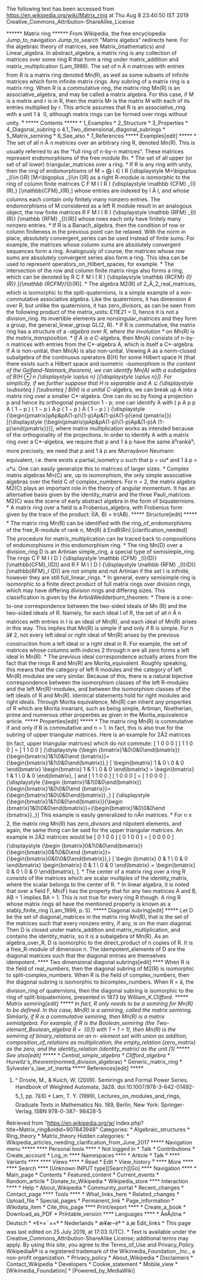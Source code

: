The following text has been accessed from https://en.wikipedia.org/wiki/Matrix_ring at Thu Aug 8 23:40:50 IST 2019
Creative_Commons_Attribution-ShareAlike_License




















****** Matrix ring ******
From Wikipedia, the free encyclopedia
Jump_to_navigation Jump_to_search
"Matrix algebra" redirects here. For the algebraic theory of matrices, see
Matrix_(mathematics) and Linear_algebra.
In abstract_algebra, a matrix ring is any collection of matrices over some ring
R that form a ring under matrix_addition and matrix_multiplication (Lam_1999).
The set of n Ã n matrices with entries from R is a matrix ring denoted Mn(R),
as well as some subsets of infinite matrices which form infinite matrix rings.
Any subring of a matrix ring is a matrix ring.
When R is a commutative ring, the matrix ring Mn(R) is an associative_algebra,
and may be called a matrix algebra. For this case, if M is a matrix and r is in
R, then the matrix Mr is the matrix M with each of its entries multiplied by r.
This article assumes that R is an associative_ring with a unit 1 â  0,
although matrix rings can be formed over rings without unity.
⁰
***** Contents *****
    * 1_Examples
    * 2_Structure
    * 3_Properties
    * 4_Diagonal_subring
          o 4.1_Two_dimensional_diagonal_subrings
    * 5_Matrix_semiring
    * 6_See_also
    * 7_References
***** Examples[edit] *****
    * The set of all n Ã n matrices over an arbitrary ring R, denoted Mn(R).
      This is usually referred to as the "full ring of n-by-n matrices". These
      matrices represent endomorphisms of the free module Rn.
    * The set of all upper (or set of all lower) triangular_matrices over a
      ring.
    * If R is any ring with unity, then the ring of endomorphisms of     M =
      &#x2A01;  i &#x2208; I   R   {\displaystyle M=\bigoplus _{i\in I}R}
      [M=\bigoplus _{i\in I}R] as a right R-module is isomorphic to the ring of
      column finite matrices       C F M   I   ( R )    {\displaystyle \mathbb
      {CFM} _{I}(R)\,}  [\mathbb{CFM}_I(R)\,] whose entries are indexed by I Ã
      I, and whose columns each contain only finitely many nonzero entries. The
      endomorphisms of M considered as a left R module result in an analogous
      object, the row finite matrices       R F M   I   ( R )   {\displaystyle
      \mathbb {RFM} _{I}(R)}  [\mathbb {RFM} _{I}(R)] whose rows each only have
      finitely many nonzero entries.
    * If R is a Banach_algebra, then the condition of row or column finiteness
      in the previous point can be relaxed. With the norm in place, absolutely
      convergent_series can be used instead of finite sums. For example, the
      matrices whose column sums are absolutely convergent sequences form a
      ring. Analogously of course, the matrices whose row sums are absolutely
      convergent series also form a ring. This idea can be used to represent
      operators_on_Hilbert_spaces, for example.
    * The intersection of the row and column finite matrix rings also forms a
      ring, which can be denoted by       R C F M   I   ( R )   {\displaystyle
      \mathbb {RCFM} _{I}(R)}  [{\mathbb  {RCFM}}_{I}(R)].
    * The algebra M2(R) of 2_Ã_2_real_matrices, which is isomorphic to the
      split-quaternions, is a simple example of a non-commutative associative
      algebra. Like the quaternions, it has dimension 4 over R, but unlike the
      quaternions, it has zero_divisors, as can be seen from the following
      product of the matrix_units: E11E21 = 0, hence it is not a division_ring.
      Its invertible elements are nonsingular_matrices and they form a group,
      the general_linear_group GL(2, R).
    * If R is commutative, the matrix ring has a structure of a *-algebra over
      R, where the involution * on Mn(R) is the matrix_transposition.
    * If A is a C*-algebra, then Mn(A) consists of n-by-n matrices with entries
      from the C*-algebra A, which is itself a C*-algebra. If A is non-unital,
      then Mn(A) is also non-unital. Viewing A as a norm-closed subalgebra of
      the continuous operators B(H) for some Hilbert space H (that there exists
      such a Hilbert space and isometric *-isomorphism is the content of the
      Gelfand-Naimark_theorem), we can identify Mn(A) with a subalgebra of B(H
      &#x2295; n   {\displaystyle \oplus n}  [{\displaystyle \oplus n}]). For
      simplicity, if we further suppose that H is separable and A     &#x2286;
      {\displaystyle \subseteq }  [\subseteq ] B(H) is a unital C*-algebra, we
      can break up A into a matrix ring over a smaller C*-algebra. One can do
      so by fixing a projection p and hence its orthogonal projection 1 - p;
      one can identify A with       (    p A p   p A ( 1 &#x2212; p )     ( 1
      &#x2212; p ) A p   ( 1 &#x2212; p ) A ( 1 &#x2212; p )    )
      {\displaystyle {\begin{pmatrix}pAp&pA(1-p)\\(1-p)Ap&(1-p)A(1-p)\end
      {pmatrix}}}  [{\displaystyle {\begin{pmatrix}pAp&pA(1-p)\\(1-p)Ap&(1-p)A
      (1-p)\end{pmatrix}}}], where matrix multiplication works as intended
      because of the orthogonality of the projections. In order to identify A
      with a matrix ring over a C*-algebra, we require that p and 1 â p have
      the same â³rankâ³; more precisely, we need that p and 1 â p are
      Murrayâvon Neumann equivalent, i.e. there exists a partial_isometry u
      such that p = uu* and 1 â p = u*u. One can easily generalize this to
      matrices of larger sizes.
    * Complex matrix algebras Mn(C) are, up to isomorphism, the only simple
      associative algebras over the field C of complex_numbers. For n = 2, the
      matrix algebra M2(C) plays an important role in the theory of angular
      momentum. It has an alternative basis given by the identity_matrix and
      the three Pauli_matrices. M2(C) was the scene of early abstract algebra
      in the form of biquaternions.
    * A matrix ring over a field is a Frobenius_algebra, with Frobenius form
      given by the trace of the product: Ï(A, B) = tr(AB).
***** Structure[edit] *****
    * The matrix ring Mn(R) can be identified with the ring_of_endomorphisms of
      the free_R-module of rank n, Mn(R) â EndR(Rn).[clarification_needed]
      The procedure for matrix_multiplication can be traced back to
      compositions of endomorphisms in this endomorphism ring.
    * The ring Mn(D) over a division_ring D is an Artinian simple_ring, a
      special type of semisimple_ring. The rings       C F M   I   ( D )
      {\displaystyle \mathbb {CFM} _{I}(D)}  [\mathbb{CFM}_I(D)] and       R F
      M   I   ( D )   {\displaystyle \mathbb {RFM} _{I}(D)}  [\mathbb{RFM}_I
      (D)] are not simple and not Artinian if the set I is infinite, however
      they are still full_linear_rings.
    * In general, every semisimple ring is isomorphic to a finite direct
      product of full matrix rings over division rings, which may have
      differing division rings and differing sizes. This classification is
      given by the ArtinâWedderburn_theorem.
    * There is a one-to-one correspondence between the two-sided ideals of Mn
      (R) and the two-sided ideals of R. Namely, for each ideal I of R, the set
      of all n Ã n matrices with entries in I is an ideal of Mn(R), and each
      ideal of Mn(R) arises in this way. This implies that Mn(R) is simple if
      and only if R is simple. For n â¥ 2, not every left ideal or right ideal
      of Mn(R) arises by the previous construction from a left ideal or a right
      ideal in R. For example, the set of matrices whose columns with indices 2
      through n are all zero forms a left ideal in Mn(R).
    * The previous ideal correspondence actually arises from the fact that the
      rings R and Mn(R) are Morita_equivalent. Roughly speaking, this means
      that the category of left R modules and the category of left Mn(R)
      modules are very similar. Because of this, there is a natural bijective
      correspondence between the isomorphism classes of the left R-modules and
      the left Mn(R)-modules, and between the isomorphism classes of the left
      ideals of R and Mn(R). Identical statements hold for right modules and
      right ideals. Through Morita equivalence, Mn(R) can inherit any
      properties of R which are Morita invariant, such as being simple,
      Artinian, Noetherian, prime and numerous other properties as given in the
      Morita_equivalence article.
***** Properties[edit] *****
    * The matrix ring Mn(R) is commutative if and only if R is commutative and
      n = 1. In fact, this is also true for the subring of upper triangular
      matrices. Here is an example for 2Ã2 matrices (in fact, upper triangular
      matrices) which do not commute:
                 [    1   0     0   0    ]     [    1   1     0   0    ]   =
            [    1   1     0   0    ]      {\displaystyle {\begin
            {bmatrix}1&0\\0&0\end{bmatrix}}{\begin{bmatrix}1&1\\0&0\end
            {bmatrix}}={\begin{bmatrix}1&1\\0&0\end{bmatrix}}\,}  [
              \begin{bmatrix}
                1 & 0 \\
                0 & 0
              \end{bmatrix}
              \begin{bmatrix}
                1 & 1 \\
                0 & 0
              \end{bmatrix}
            =
              \begin{bmatrix}
                1 & 1 \\
                0 & 0
              \end{bmatrix}\,
            ]
and
                 [    1   1     0   0    ]     [    1   0     0   0    ]   =
            [    1   0     0   0    ]   .    {\displaystyle {\begin
            {bmatrix}1&1\\0&0\end{bmatrix}}{\begin{bmatrix}1&0\\0&0\end
            {bmatrix}}={\begin{bmatrix}1&0\\0&0\end{bmatrix}}.\,}  [
            {\displaystyle {\begin{bmatrix}1&1\\0&0\end{bmatrix}}{\begin
            {bmatrix}1&0\\0&0\end{bmatrix}}={\begin{bmatrix}1&0\\0&0\end
            {bmatrix}}.\,}]
      This example is easily generalized to nÃn matrices.
    * For n ≥ 2, the matrix ring Mn(R) has zero_divisors and nilpotent
      elements, and again, the same thing can be said for the upper triangular
      matrices. An example in 2Ã2 matrices would be
                 [    0   1     0   0    ]     [    0   1     0   0    ]   =
            [    0   0     0   0    ]      {\displaystyle {\begin
            {bmatrix}0&1\\0&0\end{bmatrix}}{\begin{bmatrix}0&1\\0&0\end
            {bmatrix}}={\begin{bmatrix}0&0\\0&0\end{bmatrix}}\,}  [  \begin
            {bmatrix}
                0 & 1 \\
                0 & 0
              \end{bmatrix}
              \begin{bmatrix}
                0 & 1 \\
                0 & 0
              \end{bmatrix}
            =
              \begin{bmatrix}
                0 & 0 \\
                0 & 0
              \end{bmatrix}\,
            ].
    * The center of a matrix ring over a ring R consists of the matrices which
      are scalar multiples of the identity_matrix, where the scalar belongs to
      the center of R.
    * In linear algebra, it is noted that over a field F, Mn(F) has the
      property that for any two matrices A and B, AB = 1 implies BA = 1. This
      is not true for every ring R though. A ring R whose matrix rings all have
      the mentioned property is known as a stably_finite_ring (Lam_1999, p. 5).
***** Diagonal subring[edit] *****
Let D be the set of diagonal_matrices in the matrix ring Mn(R), that is the set
of the matrices such that every nonzero entry, if any, is on the main diagonal.
Then D is closed under matrix_addition and matrix_multiplication, and contains
the identity_matrix, so it is a subalgebra of Mn(R).
As an algebra_over_R, D is isomorphic to the direct_product of n copies of R.
It is a free_R-module of dimension n. The idempotent_elements of D are the
diagonal matrices such that the diagonal entries are themselves idempotent.
**** Two dimensional diagonal subrings[edit] ****
When R is the field of real_numbers, then the diagonal subring of M2(R) is
isomorphic to split-complex_numbers. When R is the field of complex_numbers,
then the diagonal subring is isomorphic to bicomplex_numbers. When R = â, the
division_ring of quaternions, then the diagonal subring is isomorphic to the
ring of split-biquaternions, presented in 1873 by William_K._Clifford.
***** Matrix semiring[edit] *****
In fact, R only needs to be a semiring for Mn(R) to be defined. In this case,
Mn(R) is a semiring, called the matrix semiring. Similarly, if R is a
commutative semiring, then Mn(R) is a matrix semialgebra.
For example, if R is the Boolean_semiring (the Two-element_Boolean_algebra R = 
{0,1} with 1 + 1 = 1), then Mn(R) is the semiring of binary_relations on an n-
element set with union as addition, composition_of_relations as multiplication,
the empty_relation (zero_matrix) as the zero, and the identity_relation
(identity_matrix) as the unit.[1]
***** See also[edit] *****
    * Central_simple_algebra
    * Clifford_algebra
    * Hurwitz's_theorem_(normed_division_algebras)
    * Generic_matrix_ring
    * Sylvester's_law_of_inertia
***** References[edit] *****
   1. ^ Droste, M., & Kuich, W. (2009). Semirings and Formal Power Series.
      Handbook of Weighted Automata, 3â28. doi:10.1007/978-3-642-01492-5_1,
      pp. 7â10
    * Lam, T. Y. (1999), Lectures_on_modules_and_rings, Graduate Texts in
      Mathematics No. 189, Berlin, New York: Springer-Verlag, ISBN 978-0-387-
      98428-5

Retrieved from "https://en.wikipedia.org/w/
index.php?title=Matrix_ring&oldid=907843948"
Categories:
    * Algebraic_structures
    * Ring_theory
    * Matrix_theory
Hidden categories:
    * Wikipedia_articles_needing_clarification_from_June_2017
***** Navigation menu *****
**** Personal tools ****
    * Not logged in
    * Talk
    * Contributions
    * Create_account
    * Log_in
**** Namespaces ****
    * Article
    * Talk
⁰
**** Variants ****
**** Views ****
    * Read
    * Edit
    * View_history
⁰
**** More ****
**** Search ****
[Unknown INPUT type][Search][Go]
**** Navigation ****
    * Main_page
    * Contents
    * Featured_content
    * Current_events
    * Random_article
    * Donate_to_Wikipedia
    * Wikipedia_store
**** Interaction ****
    * Help
    * About_Wikipedia
    * Community_portal
    * Recent_changes
    * Contact_page
**** Tools ****
    * What_links_here
    * Related_changes
    * Upload_file
    * Special_pages
    * Permanent_link
    * Page_information
    * Wikidata_item
    * Cite_this_page
**** Print/export ****
    * Create_a_book
    * Download_as_PDF
    * Printable_version
**** Languages ****
    * ÄeÅ¡tina
    * Deutsch
    * ×¢××¨××ª
    * Nederlands
    * æ¥æ¬èª
    * ä¸­æ
Edit_links
    * This page was last edited on 25 July 2019, at 17:03 (UTC).
    * Text is available under the Creative_Commons_Attribution-ShareAlike
      License; additional terms may apply. By using this site, you agree to the
      Terms_of_Use and Privacy_Policy. WikipediaÂ® is a registered trademark of
      the Wikimedia_Foundation,_Inc., a non-profit organization.
    * Privacy_policy
    * About_Wikipedia
    * Disclaimers
    * Contact_Wikipedia
    * Developers
    * Cookie_statement
    * Mobile_view
    * [Wikimedia_Foundation]
    * [Powered_by_MediaWiki]
